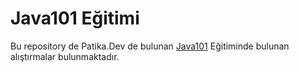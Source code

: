 # Java101 Eğitimi

Bu repository de Patika.Dev de bulunan [Java101](https://app.patika.dev/courses/java101) Eğitiminde bulunan alıştırmalar bulunmaktadır.
